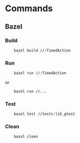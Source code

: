 # Commands

## Bazel

### Build 

```bash
    bazel build //:TimedAction
```

### Run

```bash
    bazel run //:TimedAction
```

or

```bash
    bazel run //...
```


### Test

```bash
    bazel test //tests:lib_gtest
```

### Clean

```bash
    bazel clean
```




